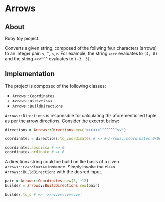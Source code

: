 # Arrows

## About

Ruby toy project.

Converts a given string, composed of the follwing four characters (arrows) to an integer pair: `v`, `^`, `<`, `>`. For example, the string `>>>>` evaluates to `(4, 0)` and the string `<<<^^^` evaluates to `(-3, 3)`.

## Implementation

The project is composed of the following classes:
- `Arrows::Coordinates`
- `Arrows::Directions`
- `Arrows::BuildDirections`

`Arrows::Directions` is responsible for calculating the aforementioned tuple as per the arrow directions. Consider the excerpt below:

```ruby
directions = Arrows::Directions.new('>>><<<^^^^^^^^vv')

coordinates = directions.to_coordinates # => #<Arrows::Coordinates:0x007fe76913d8e8 @abscissa=0, @ordinate=6>

coordinates.abscissa # => 0
coordinates.ordinate # => 6

```

A directions string could be build on the basis of a given `Arrows::Coordinates` instance. Simply invoke the class `Arrows::BuildDirections` with the desired input.

```ruby
pair = Arrows::Coordinates.new(3, -12)
builder = Arrows::BuildDirections.new(pair)

builder.to_s # => '>>>vvvvvvvvvvvv'
```
